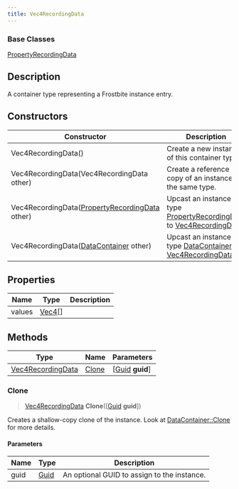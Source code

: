 ```yaml
---
title: Vec4RecordingData
---
```

### Base Classes

[PropertyRecordingData](PropertyRecordingData)

## Description

A container type representing a Frostbite instance entry.

## Constructors

| Constructor                                                                  | Description                                                                                                               |
| ---------------------------------------------------------------------------- | ------------------------------------------------------------------------------------------------------------------------- |
| Vec4RecordingData()                                                          | Create a new instance of this container type.                                                                             |
| Vec4RecordingData(Vec4RecordingData other)                                   | Create a reference copy of an instance of the same type.                                                                  |
| Vec4RecordingData([PropertyRecordingData](PropertyRecordingData) other)      | Upcast an instance of type [PropertyRecordingData](PropertyRecordingData) to [Vec4RecordingData](Vec4RecordingData).      |
| Vec4RecordingData([DataContainer](/vext/ref/shared/class/datacontainer) other) | Upcast an instance of type [DataContainer](/vext/ref/shared/class/datacontainer) to [Vec4RecordingData](Vec4RecordingData). |

## Properties

| Name   | Type                                  | Description |
| ------ | ------------------------------------- | ----------- |
| values | [Vec4](/vext/ref/shared/class/Vec4)\[\] |             |

## Methods

| Type                                   | Name            | Parameters                                     |
| -------------------------------------- | --------------- | ---------------------------------------------- |
| [Vec4RecordingData](Vec4RecordingData) | [Clone](#clone) | \[[Guid](/vext/ref/shared/class/guid) **guid**\] |

### Clone

> [Vec4RecordingData](Vec4RecordingData) **Clone**(\[[Guid](/vext/ref/shared/class/guid) **guid**\])

Creates a shallow-copy clone of the instance. Look at [DataContainer::Clone](/vext/ref/shared/class/datacontainer#clone) for more details.

#### Parameters

| Name | Type         | Description                                 |
| ---- | ------------ | ------------------------------------------- |
| guid | [Guid](Guid) | An optional GUID to assign to the instance. |
